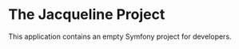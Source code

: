 The Jacqueline Project
========================

This application contains an empty Symfony project for developers.
